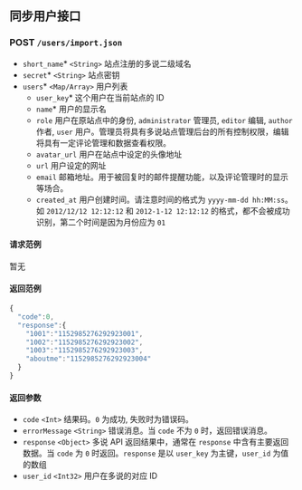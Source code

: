 ## 同步用户接口

### POST `/users/import.json`
  - `short_name`* `<String>` 站点注册的多说二级域名
  - `secret`* `<String>` 站点密钥
  - `users`* `<Map/Array>` 用户列表
    - `user_key`* 这个用户在当前站点的 ID
    - `name`* 用户的显示名
    - `role` 用户在原站点中的身份, `administrator` 管理员, `editor` 编辑, `author` 作者, `user` 用户。管理员将具有多说站点管理后台的所有控制权限，编辑将具有一定评论管理和数据查看权限。
    - `avatar_url` 用户在站点中设定的头像地址
    - `url` 用户设定的网址
    - `email` 邮箱地址。用于被回复时的邮件提醒功能，以及评论管理时的显示等场合。
    - `created_at` 用户创建时间。请注意时间的格式为 `yyyy-mm-dd hh:MM:ss`。如 `2012/12/12 12:12:12` 和 `2012-1-12 12:12:12` 的格式，都不会被成功识别，第二个时间是因为月份应为 `01`

#### 请求范例
暂无

#### 返回范例
```js
{
  "code":0,
  "response":{
    "1001":"1152985276292923001",
    "1002":"1152985276292923002",
    "1003":"1152985276292923003",
    "aboutme":"1152985276292923004"
  }
}
```

#### 返回参数
- `code` `<Int>` 结果码。`0` 为成功, 失败时为错误码。
- `errorMessage` `<String>` 错误消息。当 `code` 不为 `0` 时，返回错误消息。
- `response` `<Object>` 多说 API 返回结果中，通常在 `response` 中含有主要返回数据。当 `code` 为 `0` 时返回。`response` 是以 `user_key` 为主键，`user_id` 为值的数组
- `user_id` `<Int32>` 用户在多说的对应 ID
